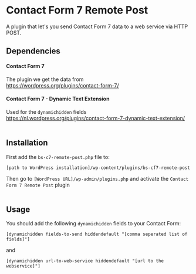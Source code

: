 # Contact Form 7 Remote Post

A plugin that let's you send Contact Form 7 data to a web service via HTTP POST.

## Dependencies
#### Contact Form 7
The plugin we get the data from
<br />
https://wordpress.org/plugins/contact-form-7/

#### Contact Form 7 - Dynamic Text Extension
Used for the `dynamichidden` fields
<br />
https://nl.wordpress.org/plugins/contact-form-7-dynamic-text-extension/
<br />
<br />
## Installation
First add the `bs-c7-remote-post.php` file to:
```
[path to WordPress installation]/wp-content/plugins/bs-cf7-remote-post
```
Then go to `[WordPress URL]/wp-admin/plugins.php` and activate the `Contact Form 7 Remote Post` plugin
<br />
<br />
## Usage
You should add the following `dynamichidden` fields to your Contact Form:
```
[dynamichidden fields-to-send hiddendefault "[comma seperated list of fields]"]
```
and
```
[dynamichidden url-to-web-service hiddendefault "[url to the webservice]"]
```